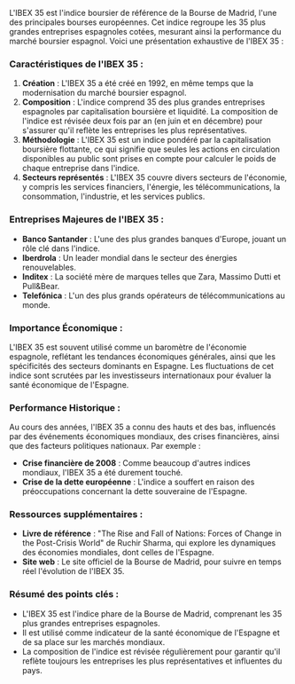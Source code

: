 L'IBEX 35 est l'indice boursier de référence de la Bourse de Madrid, l'une des principales bourses européennes. Cet indice regroupe les 35 plus grandes entreprises espagnoles cotées, mesurant ainsi la performance du marché boursier espagnol. Voici une présentation exhaustive de l'IBEX 35 :

### Caractéristiques de l'IBEX 35 :

1. **Création** : L'IBEX 35 a été créé en 1992, en même temps que la modernisation du marché boursier espagnol.
2. **Composition** : L'indice comprend 35 des plus grandes entreprises espagnoles par capitalisation boursière et liquidité. La composition de l'indice est révisée deux fois par an (en juin et en décembre) pour s'assurer qu'il reflète les entreprises les plus représentatives.
3. **Méthodologie** : L'IBEX 35 est un indice pondéré par la capitalisation boursière flottante, ce qui signifie que seules les actions en circulation disponibles au public sont prises en compte pour calculer le poids de chaque entreprise dans l'indice.
4. **Secteurs représentés** : L'IBEX 35 couvre divers secteurs de l'économie, y compris les services financiers, l'énergie, les télécommunications, la consommation, l'industrie, et les services publics.

### Entreprises Majeures de l'IBEX 35 :

- **Banco Santander** : L'une des plus grandes banques d'Europe, jouant un rôle clé dans l'indice.
- **Iberdrola** : Un leader mondial dans le secteur des énergies renouvelables.
- **Inditex** : La société mère de marques telles que Zara, Massimo Dutti et Pull&Bear.
- **Telefónica** : L'un des plus grands opérateurs de télécommunications au monde.

### Importance Économique :

L'IBEX 35 est souvent utilisé comme un baromètre de l'économie espagnole, reflétant les tendances économiques générales, ainsi que les spécificités des secteurs dominants en Espagne. Les fluctuations de cet indice sont scrutées par les investisseurs internationaux pour évaluer la santé économique de l'Espagne.

### Performance Historique :

Au cours des années, l'IBEX 35 a connu des hauts et des bas, influencés par des événements économiques mondiaux, des crises financières, ainsi que des facteurs politiques nationaux. Par exemple :
- **Crise financière de 2008** : Comme beaucoup d'autres indices mondiaux, l'IBEX 35 a été durement touché.
- **Crise de la dette européenne** : L'indice a souffert en raison des préoccupations concernant la dette souveraine de l'Espagne.

### Ressources supplémentaires :
- **Livre de référence** : "The Rise and Fall of Nations: Forces of Change in the Post-Crisis World" de Ruchir Sharma, qui explore les dynamiques des économies mondiales, dont celles de l'Espagne.
- **Site web** : Le site officiel de la Bourse de Madrid, pour suivre en temps réel l'évolution de l'IBEX 35.

### Résumé des points clés :
- L'IBEX 35 est l'indice phare de la Bourse de Madrid, comprenant les 35 plus grandes entreprises espagnoles.
- Il est utilisé comme indicateur de la santé économique de l'Espagne et de sa place sur les marchés mondiaux.
- La composition de l'indice est révisée régulièrement pour garantir qu'il reflète toujours les entreprises les plus représentatives et influentes du pays.